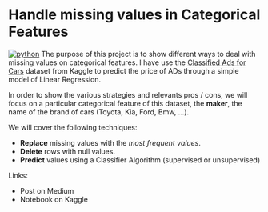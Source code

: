 # Handle missing values in Categorical Features
[![python](https://img.shields.io/badge/python-3.7-orange.svg)]()
The purpose of this project is to show different ways to deal with missing values on categorical features.
I have use the [Classified Ads for Cars](https://www.kaggle.com/mirosval/personal-cars-classifieds) dataset from Kaggle to predict the price of ADs through a simple model of Linear Regression. 

In order to show the various strategies and relevants pros / cons, we will focus on a particular categorical feature of this dataset, the **maker**, the name of the brand of cars (Toyota, Kia, Ford, Bmw, ...). 

We will cover the following techniques:
* **Replace** missing values with the *most frequent values*.
* **Delete** rows with null values.
* **Predict** values using a Classifier Algorithm (supervised or unsupervised)


Links:
- Post on Medium
- Notebook on Kaggle
